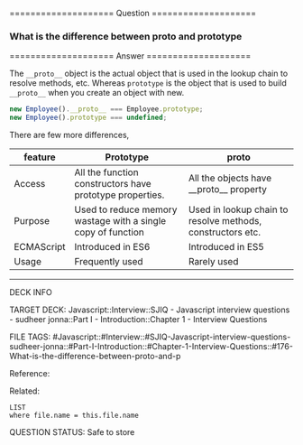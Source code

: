 ==================== Question ====================  

### What is the difference between proto and prototype  

==================== Answer ====================  

The `__proto__` object is the actual object that is used in the lookup chain to
resolve methods, etc. Whereas `prototype` is the object that is used to build
`__proto__` when you create an object with new.

```javascript
new Employee().__proto__ === Employee.prototype;
new Employee().prototype === undefined;
```

There are few more differences,

| feature    | Prototype                                                    | proto                                                      |
| ---------- | ------------------------------------------------------------ | ---------------------------------------------------------- |
| Access     | All the function constructors have prototype properties.     | All the objects have \_\_proto\_\_ property                |
| Purpose    | Used to reduce memory wastage with a single copy of function | Used in lookup chain to resolve methods, constructors etc. |
| ECMAScript | Introduced in ES6                                            | Introduced in ES5                                          |
| Usage      | Frequently used                                              | Rarely used                                                |

---

DECK INFO

TARGET DECK: Javascript::Interview::SJIQ - Javascript interview questions -
sudheer jonna::Part I - Introduction::Chapter 1 - Interview Questions

FILE TAGS:
#Javascript::#Interview::#SJIQ-Javascript-interview-questions-sudheer-jonna::#Part-I-Introduction::#Chapter-1-Interview-Questions::#176-What-is-the-difference-between-proto-and-p

Reference:

Related:

```dataview
LIST
where file.name = this.file.name
```

QUESTION STATUS: Safe to store
